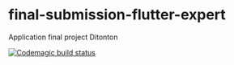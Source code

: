 # final-submission-flutter-expert

Application final project Ditonton

[![Codemagic build status](https://api.codemagic.io/apps/6399350942196d43f36fe063/6399350942196d43f36fe062/status_badge.svg)](https://codemagic.io/apps/6399350942196d43f36fe063/6399350942196d43f36fe062/latest_build)
